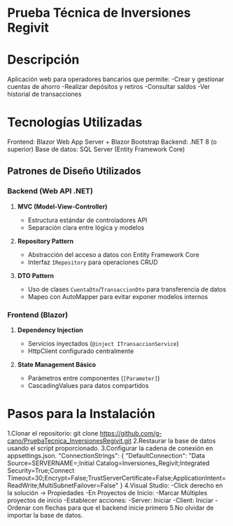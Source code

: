 # Prueba Técnica de Inversiones Regivit

# Descripción
Aplicación web para operadores bancarios que permite:
-Crear y gestionar cuentas de ahorro
-Realizar depósitos y retiros
-Consultar saldos
-Ver historial de transacciones

# Tecnologías Utilizadas
Frontend: Blazor Web App Server + Blazor Bootstrap
Backend: .NET 8 (o superior)
Base de datos: SQL Server (Entity Framework Core)

## Patrones de Diseño Utilizados

### Backend (Web API .NET)
1. **MVC (Model-View-Controller)**  
   - Estructura estándar de controladores API  
   - Separación clara entre lógica y modelos

2. **Repository Pattern**  
   - Abstracción del acceso a datos con Entity Framework Core  
   - Interfaz `IRepository` para operaciones CRUD

3. **DTO Pattern**  
   - Uso de clases `CuentaDto`/`TransaccionDto` para transferencia de datos  
   - Mapeo con AutoMapper para evitar exponer modelos internos

### Frontend (Blazor)

1. **Dependency Injection**  
   - Servicios inyectados (`@inject ITransaccionService`)  
   - HttpClient configurado centralmente

2. **State Management Básico**  
   - Parámetros entre componentes (`[Parameter]`)  
   - CascadingValues para datos compartidos


# Pasos para la Instalación
1.Clonar el repositorio: git clone https://github.com/g-cano/PruebaTecnica_InversionesRegivit.git
2.Restaurar la base de datos usando el script proporcionado.
3.Configurar la cadena de conexión en appsettings.json.
"ConnectionStrings": {
  "DefaultConnection": "Data Source=SERVERNAME=;Initial Catalog=Inversiones_Regivit;Integrated Security=True;Connect Timeout=30;Encrypt=False;TrustServerCertificate=False;ApplicationIntent=ReadWrite;MultiSubnetFailover=False"
}
4.Visual Studio:
-Click derecho en la solución → Propiedades
-En Proyectos de Inicio:
-Marcar Múltiples proyectos de inicio
-Establecer acciones:
-Server: Iniciar
-Client: Iniciar
-Ordenar con flechas para que el backend inicie primero
5.No olvidar de importar la base de datos.
